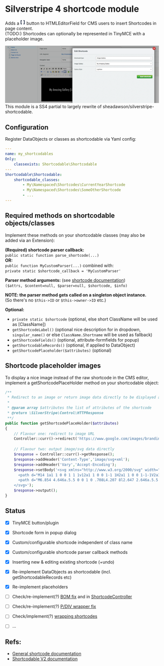 # Silverstripe 4 shortcode module

Adds a ![](docs/screens/button.png) button to HTMLEditorField for CMS users to insert Shortcodes in page content.<br />
(TODO:) Shortcodes can optionally be represented in TinyMCE with a placeholder image.

![](docs/screens/dialog.png)
This module is a SS4 partial to largely rewrite of sheadawson/silverstripe-shortcodable.

## Configuration
Register DataObjects or classes as shortcodable via Yaml config:

```yml
---
name: my_shortcodables
Only:
    classexists: Shortcodable\Shortcodable
---
Shortcodable\Shortcodable:
    shortcodable_classes:
        - My\Namespaced\Shortcodes\CurrentYearShortcode
        - My\Namespaced\Shortcodes\SomeOtherShortcode
        - ...
---
```


## Required methods on shortcodable objects/classes

Implement these methods on your shortcodable classes (may also be added via an Extension):

**(Required) shortcode parser callback:**<br />
`public static function parse_shortcode(...)`<br />
**OR:**<br />
`public function MyCustomParser(...)` combined with:<br />
`private static $shortcode_callback = 'MyCustomParser'`<br />

**Parser method arguments:** (see [shortcode documentation](https://docs.silverstripe.org/en/4/developer_guides/extending/shortcodes/#parameter-values)) <br />
   `($attrs, $content=null, $parser=null, $shortcode, $info)`

**NOTE: the parser method gets called on a singleton object instance.**<br />
   (So there's no `$this->ID` or `$this->owner->ID` etc.)


**Optional:**
- `private static $shortcode` (optional, else short ClassName will be used as [ClassName])
- `getShortcodeLabel()` (optional nice description for in dropdown, `singular_name()` or else `ClassName.Shortname` will be used as fallback)
- `getShortcodeFields()` (optional, attribute-formfields for popup)
- `getShortcodableRecords()` (optional, if applied to DataObject)
- `getShortcodePlaceholder($attributes)` (optional)


## Shortcode placeholder images
To display a nice image instead of the raw shortcode in the CMS editor, implement a getShortcodePlaceHolder method on your shortcodable object:

```php
/**
 * Redirect to an image or return image data directly to be displayed as shortcode placeholder in the editor
 *
 * @param array $attributes the list of attributes of the shortcode
 * @return \SilverStripe\Control\HTTPResponse
 **/
public function getShortcodePlaceHolder($attributes)
{
    // Flavour one: redirect to image URL
    Controller::curr()->redirect('https://www.google.com/images/branding/googlelogo/2x/googlelogo_color_92x30dp.png');

    // Flavour two: output image/svg data directly
    $response = Controller::curr()->getResponse();
    $response->addHeader('Content-Type','image/svg+xml');
    $response->addHeader('Vary','Accept-Encoding');
    $response->setBody('<svg xmlns="http://www.w3.org/2000/svg" width="16" height="16" fill="currentColor" class="bi bi-code-square" viewBox="0 0 16 16">
      <path d="M14 1a1 1 0 0 1 1 1v12a1 1 0 0 1-1 1H2a1 1 0 0 1-1-1V2a1 1 0 0 1 1-1h12zM2 0a2 2 0 0 0-2 2v12a2 2 0 0 0 2 2h12a2 2 0 0 0 2-2V2a2 2 0 0 0-2-2H2z"/>
      <path d="M6.854 4.646a.5.5 0 0 1 0 .708L4.207 8l2.647 2.646a.5.5 0 0 1-.708.708l-3-3a.5.5 0 0 1 0-.708l3-3a.5.5 0 0 1 .708 0zm2.292 0a.5.5 0 0 0 0 .708L11.793 8l-2.647 2.646a.5.5 0 0 0 .708.708l3-3a.5.5 0 0 0 0-.708l-3-3a.5.5 0 0 0-.708 0z"/>
    </svg>');
    $response->output();
}
```

## Status

- [x] TinyMCE button/plugin
- [x] Shortcode form in popup dialog
- [x] Custom/configurable shortcode independent of class name
- [x] Custom/configurable shortcode parser callback methods
- [x] Inserting new & editing existing shortcode (+undo)
- [x] Re-implement DataObjects as shortcodable (incl. getShortcodableRecords etc)
- [x] Re-implement placeholders
- [ ] Check/re-implement(?) [BOM fix](https://github.com/sheadawson/silverstripe-shortcodable/pull/5) and in [ShortcodeController](https://github.com/sheadawson/silverstripe-shortcodable/blob/master/src/Controller/ShortcodableController.php#L240)
- [ ] Check/re-implement(?) [P/DIV wrapper fix](https://github.com/sheadawson/silverstripe-shortcodable/pull/51/files)
- [ ] Check/implement(?) [wrapping shortcodes](https://github.com/sheadawson/silverstripe-shortcodable/pull/73)
- [ ] ...


## Refs:
- [General shortcode documentation](https://docs.silverstripe.org/en/4/developer_guides/extending/shortcodes/)
- [Shortcodable V2 documentation](https://github.com/sheadawson/silverstripe-shortcodable/blob/e2e2f1a2fa981d56e3c8ba63808fbe05da3d20f0/README.md)
